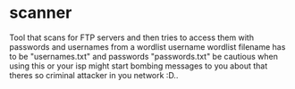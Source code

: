 # scanner
Tool that scans for FTP servers and then tries to access them with passwords and usernames from a wordlist
username wordlist filename has to be "usernames.txt" and passwords "passwords.txt"
be cautious when using this or your isp might start bombing messages to you about that theres so criminal attacker in you network :D..
